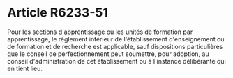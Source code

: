 # Article R6233-51

  
Pour les sections d'apprentissage ou les unités de formation par apprentissage, le règlement intérieur de l'établissement d'enseignement ou de formation et de recherche est applicable, sauf dispositions particulières que le conseil de perfectionnement peut soumettre, pour adoption, au conseil d'administration de cet établissement ou à l'instance délibérante qui en tient lieu.